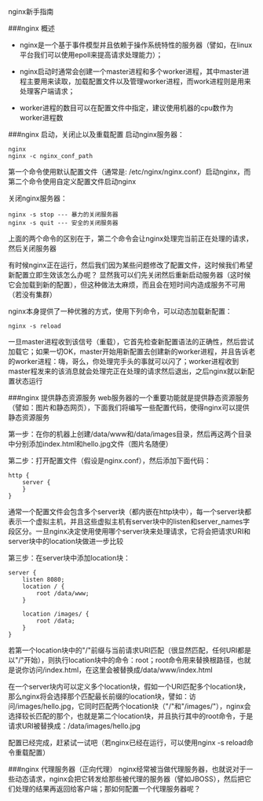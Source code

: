nginx新手指南

###nginx 概述

 * nginx是一个基于事件模型并且依赖于操作系统特性的服务器（譬如，在linux平台我们可以使用epoll来提高请求处理能力）；
 
 * nginx启动时通常会创建一个master进程和多个worker进程，其中master进程主要用来读取，加载配置文件以及管理worker进程，而work进程则是用来处理客户端请求；  

 * worker进程的数目可以在配置文件中指定，建议使用机器的cpu数作为worker进程数
  
  


###nginx 启动，关闭止以及重载配置
启动nginx服务器：

    nginx     
    nginx -c nginx_conf_path

第一个命令使用默认配置文件（通常是: /etc/nginx/nginx.conf）启动nginx，而第二个命令使用自定义配置文件启动nginx  

关闭nginx服务器：

    nginx -s stop --- 暴力的关闭服务器
    nginx -s quit --- 安全的关闭服务器

上面的两个命令的区别在于，第二个命令会让nginx处理完当前正在处理的请求，然后关闭服务器

有时候nginx正在运行，然后我们因为某些问题修改了配置文件，这时候我们希望新配置立即生效该怎么办呢？ 显然我可以们先关闭然后重新启动服务器（这时候它会加载到新的配置），但这种做法太麻烦，而且会在短时间内造成服务不可用（若没有集群）  
  
nginx本身提供了一种优雅的方式，使用下列命令，可以动态加载新配置：

    nginx -s reload
    
一旦master进程收到该信号（重载），它首先检查新配置语法的正确性，然后尝试加载它；如果一切OK，master开始用新配置去创建新的worker进程，并且告诉老的worker进程：嗨，哥么，你处理完手头的事就可以闪了；worker进程收到master程发来的该消息就会处理完正在处理的请求然后退出，之后nginx就以新配置状态运行

###nginx 提供静态资源服务
web服务器的一个重要功能就是提供静态资源服务（譬如：图片和静态网页），下面我们将编写一些配置代码，使得nginx可以提供静态资源服务

第一步：在你的机器上创建/data/www和/data/images目录，然后再这两个目录中分别添加index.html和hello.jpg文件（图片名随便） 

第二步：打开配置文件（假设是nginx.conf），然后添加下面代码：

    http {
        server {
        }
    }

通常一个配置文件会包含多个server块（都内嵌在http块中），每一个server块都表示一个虚拟主机，并且这些虚拟主机有server块中的listen和server_names字段区分。一旦nginx决定使用使用哪个server块来处理请求，它将会把请求URI和server块中的location块做进一步比较  

第三步：在server块中添加location块：
    
    server {
        listen 8080;
        location / {
            root /data/www;
        }
        
        location /images/ {
            root /data;
        }
    }

若第一个location块中的"/"前缀与当前请求URI匹配（很显然匹配，任何URI都是以"/"开始），则执行location块中的命令：root；root命令用来替换根路径，也就是说你访问/index.html，在这里会被替换成/data/www/index.html  

在一个server块内可以定义多个location块，假如一个URI匹配多个location块，那么nginx将会选择那个匹配最长前缀的location块，譬如：访问/images/hello.jpg，它同时匹配两个location块（"/"和"/images/"），nginx会选择较长匹配的那个，也就是第二个location块，并且执行其中的root命令，于是请求URI被替换成：/data/images/hello.jpg

配置已经完成，赶紧试一试吧（若nginx已经在运行，可以使用nginx -s reload命令重载配置）


###nginx 代理服务器（正向代理）
nginx经常被当做代理服务器，也就说对于一些动态请求，nginx会把它转发给那些被代理的服务器（譬如JBOSS），然后把它们处理的结果再返回给客户端；那如何配置一个代理服务器呢？  
